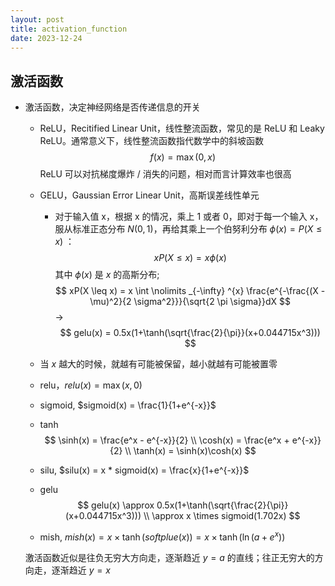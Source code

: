 ```yaml
---
layout: post
title: activation_function
date: 2023-12-24
---
```


## 激活函数

* 激活函数，决定神经网络是否传递信息的开关

    * ReLU，Recitified Linear Unit，线性整流函数，常见的是 ReLU 和 Leaky ReLU。通常意义下，线性整流函数指代数学中的斜坡函数
        $$
        f(x) = \max (0, x)
        $$
        ReLU  可以对抗梯度爆炸 / 消失的问题，相对而言计算效率也很高

    * GELU，Gaussian Error Linear Unit，高斯误差线性单元

        * 对于输入值 x，根据 x 的情况，乘上 1  或者 0，即对于每一个输入 x，服从标准正态分布 $N(0, 1)$，再给其乘上一个伯努利分布 $\phi(x) = P(X \leq x)$ ：
            $$
            xP(X \leq x) = x \phi(x)
            $$
            其中 $\phi(x)$ 是 $x$ 的高斯分布;
            $$
            xP(X \leq x) = x \int \nolimits _{-\infty} ^{x} \frac{e^{-\frac{(X - \mu)^2}{2 \sigma^2}}}{\sqrt{2 \pi \sigma}}dX
            $$
            $\rightarrow$ 
            $$
            gelu(x) = 0.5x(1+\tanh(\sqrt{\frac{2}{\pi}}(x+0.044715x^3)))
            $$

    * 当 $x$ 越大的时候，就越有可能被保留，越小就越有可能被置零

    * relu，$relu(x) = \max(x, 0)$

    * sigmoid, $sigmoid(x) = \frac{1}{1+e^{-x}}$

    * tanh
        $$
        \sinh(x) = \frac{e^x - e^{-x}}{2} \\
        \cosh(x) = \frac{e^x + e^{-x}}{2} \\
        \tanh(x) = \sinh(x)\cosh(x)
        $$

    * silu, $silu(x) = x * sigmoid(x) = \frac{x}{1+e^{-x}}$

    * gelu
        $$
        gelu(x) \approx 0.5x(1+\tanh(\sqrt{\frac{2}{\pi}}(x+0.044715x^3))) \\
        		\approx x \times sigmoid(1.702x)
        $$

    * mish, $mish(x) = x \times \tanh(softplue(x)) = x \times \tanh(\ln(a + e^x))$

    激活函数近似是往负无穷大方向走，逐渐趋近 $y = a$ 的直线；往正无穷大的方向走，逐渐趋近 $y = x$

    
